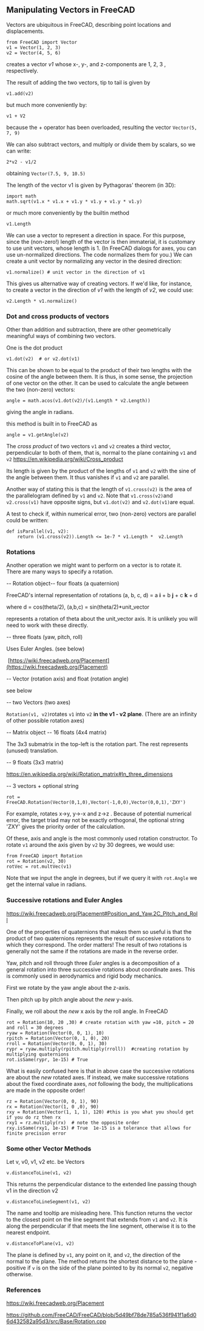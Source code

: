 ## Manipulating Vectors in FreeCAD

Vectors are ubiquitous in FreeCAD, describing point locations and displacements.

```
from FreeCAD import Vector
v1 = Vector(1, 2, 3)
v2 = Vector(4, 5, 6)
```

creates a vector *v1* whose x-, y-, and z-components are 1, 2, 3 , respectively.

The result of adding the two vectors, tip to tail is given by

```
v1.add(v2)
```

but much more conveniently by:

```
v1 + V2
```

because the + operator has been overloaded, resulting the vector `Vector(5, 7, 9)`

We can also subtract vectors, and multiply or divide them by scalars, so we can write:

```
2*v2 - v1/2
```

obtaining `Vector(7.5, 9, 10.5)`

The length of the vector v1 is given by Pythagoras' theorem (in 3D):

```
import math
math.sqrt(v1.x * v1.x + v1.y * v1.y + v1.y * v1.y)
```

or much more conveniently by the builtin method

```
v1.Length
```

We can use a vector to represent a direction in space. For this purpose, since the (non-zero!) length of the vector is then immaterial, it is customary to use unit vectors, whose length is 1.  (In FreeCAD dialogs for axes, you can use un-normalized directions. The code normalizes them for you.)  We can create a unit vector by normalizing any vector in the desired direction:

```
v1.normalize() # unit vector in the direction of v1
```

This gives us alternative way of creating vectors. If we'd like, for instance, to create a vector in the direction of *v1* with the length of *v2*, we could use:

```
v2.Length * v1.normalize()
```

### Dot and cross products of vectors

Other than addition and subtraction, there are other geometrically meaningful ways of combining two vectors.

One is the dot product [](https://en.wikipedia.org/wiki/Dot_product)

```
v1.dot(v2)  # or v2.dot(v1)
```

This can be shown to be equal to the product of their two lengths with the cosine of the angle between them.  It is thus, in some sense, the projection of one vector on the other. It can be used to calculate the angle between the two (non-zero) vectors:

```
angle = math.acos(v1.dot(v2)/(v1.Length * v2.Length))
```

giving the angle in radians.

this method is built in to FreeCAD as

```
angle = v1.getAngle(v2)
```

The *cross product* of two vectors `v1` and `v2` creates a third vector, perpendicular to both of them, that is, normal to the plane containing `v1` and `v2` https://en.wikipedia.org/wiki/Cross_product

Its length is given by the product of the lengths of `v1` and `v2` with the sine of the angle between them. It thus vanishes if `v1` and `v2` are parallel.

Another way of stating this is that the length of `v1.cross(v2)` is the area of the parallelogram defined by `v1` and `v2`. Note that `v1.cross(v2)`and `v2.cross(v1)` have opposite signs, but `v1.dot(v2)` and `v2.dot(v1)`are equal.

A test to check if, within numerical error, two (non-zero) vectors are parallel could be written:

```
def isParallel(v1, v2):
    return (v1.cross(v2)).Length <= 1e-7 * v1.Length *  v2.Length
```

### Rotations

Another operation we might want to perform on a vector is to rotate it. There are many ways to specify a rotation.

-- Rotation object-- four floats (a quaternion)

 FreeCAD's internal representation of rotations (a, b, c, d)  = a **i** + b **j** + c **k** + d

  where  d = cos(theta/2),  (a,b,c) = sin(theta/2)*unit_vector

represents a rotation of theta about the unit_vector axis.  It is unlikely you will need to work with these directly.

-- three floats (yaw, pitch, roll)

   Uses Euler Angles. (see below)

​    [https://wiki.freecadweb.org/Placement](https://wiki.freecadweb.org/Placement)

-- Vector (rotation axis) and float (rotation angle)

  see below

-- two Vectors (two axes)

   `Rotation(v1, v2)`rotates `v1` into `v2` **in the v1 - v2 plane**. (There are an infinity of other possible rotation axes)

-- Matrix object
-- 16 floats (4x4 matrix)

   The 3x3 submatrix in the top-left is the rotation part. The rest represents (unused) translation.

-- 9 floats (3x3 matrix)

https://en.wikipedia.org/wiki/Rotation_matrix#In_three_dimensions

-- 3 vectors + optional string

 `rot = FreeCAD.Rotation(Vector(0,1,0),Vector(-1,0,0),Vector(0,0,1),'ZXY')`

For example, rotates x->y,  y->-x and z->z . Because of potential numerical error, the target triad may not be exactly orthogonal, the optional string 'ZXY'  gives the priority order of the calculation.

Of these, axis and angle is the most commonly used rotation constructor. To rotate `v1` around the axis given by `v2` by 30 degrees, we would use:

```
from FreeCAD import Rotation
rot = Rotation(v2, 30)
rotVec = rot.multVec(v1)
```

Note that we input the angle in degrees, but if we query it with `rot.Angle` we get the internal value in radians.

### Successive rotations and Euler Angles

  https://wiki.freecadweb.org/Placement#Position_and_Yaw.2C_Pitch_and_Roll

   One of the properties of quaternions that makes them so useful is that the product of two quaternions represents the result of succesive rotations to which they correspond.  The order matters!  The result of two rotations is generally not the same if the rotations are made in the reverse order.

  Yaw, pitch and roll through three *Euler* angles is a decomposition of a general rotation into three successive rotations about coordinate axes. This is commonly used in aerodynamics and rigid body mechanics.

 First we rotate by the yaw angle about the z-axis.

Then pitch up by pitch angle about the *new* y-axis.

Finally, we roll about the *new* x axis by the roll angle.  In FreeCAD

```
rot = Rotation(10, 20 ,30) # create rotation with yaw =10, pitch = 20 and roll = 30 degrees
ryaw = Rotation(Vector(0, 0, 1), 10)
rpitch = Rotation(Vector(0, 1, 0), 20)
rroll = Rotation(Vector(0, 0, 1), 30)
rypr = ryaw.multiply(rpitch.multiply(rroll))  #creating rotation by multiplying quaternions
rot.isSame(rypr, 1e-15) # True  

```

What is easily confused here is that in above case the successive rotations are about the *new* rotated axes. If instead, we make successive rotations about the fixed coordinate axes, *not* following the body, the multiplications are made in the opposite order!

```
rz = Rotation(Vector(0, 0, 1), 90)
rx = Rotation(Vector(1, 0 ,0), 90)
rxy = Rotation(Vector(1, 1, 1), 120) #this is you what you should get if you do rz then rx
rxy1 = rz.multiply(rx)  # note the opposite order
rxy.isSame(rxy1, 1e-15) # True  1e-15 is a tolerance that allows for finite precision error
```



### Some other Vector Methods

Let v, v0, v1, v2 etc. be Vectors

```
v.distanceToLine(v1, v2)
```

This returns the perpendicular distance to the extended line passing though v1 in the direction v2

```
v.distanceToLineSegment(v1, v2)
```

 The name and tooltip are misleading here.  This function returns the vector to the closest point on the line segment that extends from `v1` and `v2`.  It is along the perpendicular if that meets the line segment, otherwise it is to the nearest endpoint.

```
v.distanceToPlane(v1, v2)
```

The plane is defined by `v1`, any point on it, and `v2`, the direction of the normal to the plane. The method returns the shortest distance to the plane - positive if `v` is on the side of the plane pointed to by its normal `v2`, negative otherwise.

### References

https://wiki.freecadweb.org/Placement

https://github.com/FreeCAD/FreeCAD/blob/5d49bf78de785a536f941f1a6d06d432582a95d3/src/Base/Rotation.cpp

